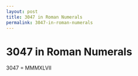 ```yaml
---
layout: post
title: 3047 in Roman Numerals
permalink: 3047-in-roman-numerals
---
```


# 3047 in Roman Numerals

3047 = MMMXLVII

